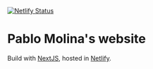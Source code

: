 [![Netlify Status][4]][1]

# Pablo Molina's website

Build with [NextJS][2], hosted in [Netlify][3].

[1]: https://app.netlify.com/sites/pablomolina-me/deploys
[2]: https://nextjs.org/
[3]: https://www.netlify.com/
[4]: https://api.netlify.com/api/v1/badges/3b7e4635-295c-4360-8f18-cb8992565b0e/deploy-status
